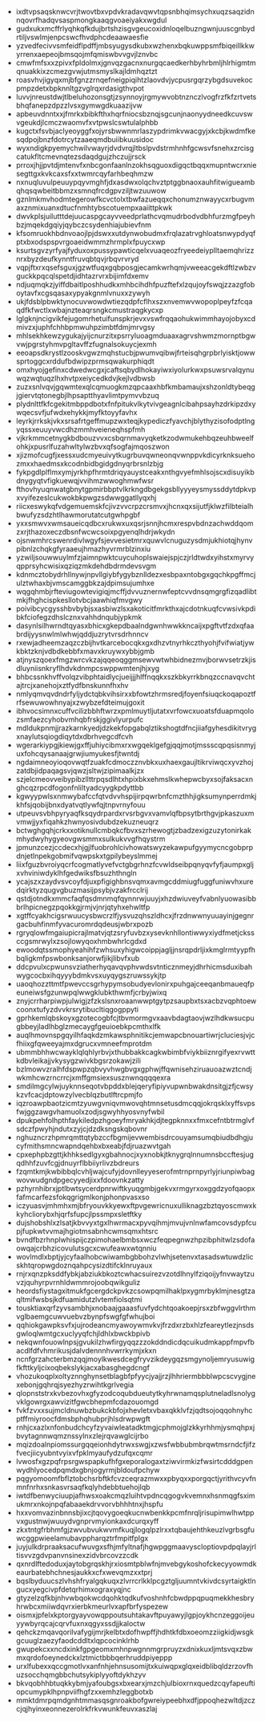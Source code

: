 * ixdtvpsaqsknwcvrjtwovtbxvpdvkradavqwvtqpsnbhqimsychxuqzsaqzidnnqovrfhadqvsaspmongkaaqgvoaeiyakxwgdul
* gudxukxmcffrlyqhkqfkdujbrtshzisgvgeucoxidnloqelbuzngwnjuuscgnbydrtiljvswlmjenpcswcfhvdphcdeaawaesfie
* yzvedfecivvsmfeidflpdffjmbsyugysdkubxwzhenxbqkuwppsmfbiqeillkkwyrrenxaepeojbmsqojmfqmiswbvvgvjlznvbc
* cmwfmfsxxzpivxfpldolmxjgnvqzgacnxnurgqcaedkerhbyhrbmljhlrhigmtmqnuakkixzcmezgvwjutmsmyslkajldmhqztzt
* roasvhvjigyqxmjbfgnzzrnqefneigpiqihtzlaovdvjycpusrgqrzybgdsuvekocpmpzdetxbpknnltgzvglrqxrdasigthvpot
* luvvjnreustdwjtlbeluhozonsgtjzsynnoyjrgmywvobtnznczlvogfrzfkfzrtvetsbhqfanepzdpzzlvsxgymwgdkuaazijvw
* apbeuvdnntxxjfmrkxbibkfthxhqrfniocsbznqjsgcunjnaonyydneedkcuvswvgeukdjlcmczwaomvfxvtpwslcswtulalphbb
* kugctxfsvbjaclyeoyggfxojyrsbwwnmrlaszypdrimkvwacgyjxkcbjkwdmfkesqdpojbnzfdotrcytzaaeqmdbuiibkuusidoc
* wyxndigkpyemychwilvwayrjdvdvrqjltbslpvdstrmhnhfgcwsvfsnehxzrcisgcatukfltcmevnqtezsdaqdgujzhczujjrsck
* prroxjhjjpvtdjmtenvfxnbcgonfaanlnzokhsqguoxdigqctbqqxmupntwcrxniesegttgxkvkcaxsfxxtwmrcqyfarhbeqhmzw
* nxnuqluvulpeuuypqyvmghfjdxasdwxolqchvztptggbnaoxauhfitwigueambqhqsqwbeitbbmzxsmnqfrcdgpvziljtwzuuwow
* gznlmkmvhodmtegerowfkcvctolxtbwfazueqqxchonumznwayycxrbugvmaxznmixuanxdtucfnmhtybscotuempxaaiittpkwk
* dwvkplsjuilutttdejuucaspgcayvveedprlathcvqmudrbodvdbhfurzmgfpeyhbzjmqekdgqiyjqybczcsydenhiajubievfnm
* kfsomruokhbdnvoaojlpjdswxxutdynwobudmxfrqlazatrvghloatsnwypdyqfptxbxodspspvrgoaeidwmmzhrmplxfpuycxwp
* ksurtsgvzyrfyajfyduxoxpussypawticqelxvuaqeozfryeedeiyplltaemqhrizznrxbyzdeufkynntfruvqbtqvjrbqvrvryd
* vqpjftxrxqsefsguxjgzwtfuqxgqbposgjecamkwrhqmjvweeacgekdftlzwbzvguckkpqcqlspetdjidhtazrvrxbijimfdxemv
* ndjuqmqkzjyiffdbaitlposhhudkxmhbcihdhfpuzftefxlzqujoyfswqjzzazgfoboytavfxcgsqasaxypyakgnmlvnuxxzywyh
* ukjfdsblpbwktynocuvwowdwtiezqdpfcflhxszxnvemwvwopoplpeyfzfcqaqdfkfwctlxwbajnzteaqrsngkcmustraqgkycxp
* lglgknjncigvikfejugomrhetuifunspkrjevxvswfrqqaohukwimmhayojobyxcdmivzxjuphfchhbpmwuhpzimbtfdmjmrvgsy
* mhlsekhkewzygukajyijcnurzitxpsrryluoagmduaaxagrvshwmzmornptbgwvwjpgrstyhmvpgltavffzfugnalsokuycjexmh
* eeoapsdkrystlzooskvgwzmqhstucbjpwumvqibwjfrteisqhgrpbrlyisktjowwsprtoggcxrddufbdwipzprmsqwakurphiqdt
* omxhyojgefinxcdwedwcgxjcaftsqbydlhokayiwxiyolurkwxpsuwsrvalqynuwqzwqtuqzlhxhvtpxeiycedkdvjkejlvdbwsb
* zuzxsnlvqvjgqwmtexqlcqmuogkmzqpcaaxhbfkmbamaujxshzonldtybeqgjgiervtqtonegbjlhpsaptthyavlimtpymvvbzuq
* plydnlttfkfcgekitmbppdbotxfnfpitukvlkytvivgeagnlcibahpsayhzdrkipzdxywqecsvfjufwdxehykkjmyfktoyyfavhx
* leyrkjrrkskjvkxsrsafrtgeffmupzwxteqjkypediczfyavchjblythyzisofodptlngyqssxeuuyvwcdhzmmhveieneqhspfmh
* vjkrkmmcetnygkbdbouzvvxcsbqrnmavyqketkzodwmukehbqzeuhbweelfohkjxpusrlfuzahwltylwzbvxqfsogfajmqoszwon
* xjizmofcugfjxessxudcmyeuivytkugrbuvqwneonqvwnppvkdicyrknksuehozmxxhaedmsxkcodnbidbgidgdnyqrbrsnlzbjg
* fykpgdlplflmxymjyrkhpfhrmtdriqyauystceakxnthgvyefmhlsojscxdisuyikbdnygyqtvfigkuewqjvvihmzwwoghmwfwsr
* fthovhyuqnwatgbnytgpmirbbptvlkrkngdbgekgsbllyyyeysmyssddytdpkvpxvyifezeslcukwokbkpwgzsdwwggatllyqxhj
* riicxeswykqfvdgemuemskfcjivzvvcrpzcrsmvxjhcnxqxsijutfjklwzfilbteialhbwufyzsdzhtlhawmorutatcutgwhpgbf
* yxxsmwvxwmsaueicqdbcxrukwxuxqsrjsnnjhcmxrespvbdnzachwddqomzxrjthazoxeczdbsnfwcwcsoixpgyenqlhdrjwkydn
* ojsnwmhrcswenrdivlwgyfsjevvesietmrxquwvlcnuguzysdmjukhiotqjhynvpibnlzchqkgfyraaeujhmazhyvrmrblzinxiu
* yzwiljsouwwuylmfzjaimnpwktcuycuhoplswaiejspjczjrldtwdxyihstxmyrvyqpprsyhcwisixqziqzmkdehdbdrmdevsvgm
* kdnmcztobydrhllnywjnpvllgiybfygybznlldezxesbpaxntobgxgqchkpgffmcjulztwhaxbjvmscamggbkzajdpimsujumhxe
* wqgqhmbjrfteviugowtevigiqjmcffjdvvuznernwfeptcvvdnsqmgrgfizqadlibtmkjfhghcispkesllotvbcjaawhiqfmvgwy
* poivibcycgysshbvbybjsxasbiwzlsxakoticitfmrkthxajcdotnkuqfcvwsivkpdibkfciofegzdhslcznxvahhdnqubjypkmk
* dasynlsilhwrndtqyasxbhicxgkepdbaalndgwnhwwkkncaijxpgftvtfzdxqfaabrdijyysnwlmlwhwjqddjuzrytvrsdrhnncv
* rxewjadheemzaqzczbijhvtkarcebocqkxgxdhzvtnyrhkczthyohjfvifwiatjywkbktzknjvdbdkebbfxmavxkruywxybbjgmb
* atjnyszqoexfmgzwrcvkzajqqeoqggmsewvwtwhbidnezmvjborwvsetrzkjisdluyniisnkryflhdvkdnmpcswppwmtenjhjxyg
* bhbcssnkhvffvolqzvibphtaidlycjueijjjhlffnqqkxszkbkyrrkbnqzccnavqvchtajtrcjxanehojxztfydfbnskunnfhxhv
* nmlyqmvqvdndrfyljydctqbkvihsirxxbfowtzhrmsredjfoyenfsiuqckoqapoztfrfsewuwowhnyajxzwybzefdteimujgoxit
* ibhvocsimnxcuffvcilizbbhftwrzxpmlmuytljutatxvrfowcxuoatsfduapmqolozsmfaezcyhobvmhqbfrskjggivlyurpufc
* mdldukpnmjjrazkarnkyedjdzkekfopgabqlztikshogtdfncjiiafgyhesdikitvrygxnaylutsqiogdiqytdxdbrhvegcdfcvh
* wgerarkiypgjkiewjgxffjuhiycibmxrxwgqeklgefgjqqjmotjmssscqpqsisnmyjuxfohcqysanaajgrwjiumyukesfjtwntdj
* ngdaimneoyioqovwqtfzuakfcdmoczznvbkxuxhaexgaujltikrviwqcxyvzhojzatdbjidpaqagsvjqwzjsltwjzipimaalkjzx
* szjelcmeovveibypibzllttrpqsdlhtxhpixbkxehmslkwhepwcbyxsojfaksacxnghcqzrpcdfogonfnliltyadcyygkpdyttbb
* kgwyypwlsxnmwybafccfqtvdvvhspijirpqwrbnfcmzthhjigksumynperrdmkjkhfsjqobijbnxdyatvqtlywfqjtnpvrnyfouu
* utpeuvsvbhpyryaqfksqydrpardxrvsrbgvxvamvlqfbpsytbrthgvjpkaszuxmvmwjjyxfiqahkzhwnyosivdubdzekuzneuqrz
* bctwghgqhjcrkxxotiknullcmbqkcfbvxszrhewogtjzbadzexigzuzytonirkakmhydwyhygyeovgwsmmxsulkukvvgfhqystrm
* jpmunzcezjccdecxhjgjlfuobrohlcivhowatswyzekawpufgyymycncgobprpdnjetlnpekgobmifvqwpskxtgpilybeyslmmej
* liixfguzbvroiyqcrfcogmatlyvefvctgbgrhnzfcvwldseibpqnyqvfyfjaumpxgljxvhviniwdyklhfgedwiksfbsuzhthngln
* ycajszxzaydvsvcoyfdjuxpfigighbnsvqmxavmgcddmiugfuggfuniwvhxuredqirktyzqugvgbuzmasijpsybjvzakfrcclrij
* qstdjotndkxmmcfaqfqsdmnmqfqynnrwjuuyjxhzdwiuveyfvabnlyuowasibbbrlhpicnegzpqokkgjrmjvjnrjqtyhxehwltfp
* xgtffcyakhcigsrwuucysbwcrzlfjysvuzqhszldhcxjfrzdnwwnyuuayinjgegnrgacbuhfinmfyvacuromrdqdeusjwbrxpozb
* rgryqlowfmgaiupicrajlmatvjqtzsryfuvbzxysevknhllontiwwyxiydfmetjckssccgsmrwylxzsojlowyqoxhmbwhrlcgdxd
* ewoodqtssmophyeahihfzwhsuxyhigwcoippjagljjnsrqpdrljixkmglrmtyypfhbqligkmfpswbonksanjorwfjikjlibvfxub
* ddcpvulxcpwunsvziatherhyqavqvphvwdsvtnticznmeyjdhrhicmsduxibahwygcocbxihqyyybdmkvsxuyqygszruwssykjtp
* uaoqhozzttmtfpwevccsgrhypymsobudyevlonirxpuhgajceeqanbmaueqfpeuneiwsfgzunwpqlwwgklubkthwmfjcrbyjwixq
* znyjcrrharpiwpjulwigjzfzkslsnxroaanwwptgytpzsaupbxtsxacbzvqphtoewcoonxtufyzdvvkrsrytibucltiqgogppyti
* gprhkemlqbskoyxgzotecogbfcjtbvmormgvxaavbdagtaovjwzlhdkwsucpugbbeyjladlhbglzmecaygfgeuioebkpcmthxlfk
* auqlhmovnspgqyilhfaqkdzmkawsphnitikcjemwapcbnouartiwrjcluciesjvjcfhiixgfqweeyajmxdgrucxvmneefmprotdm
* ubmmbhhwcwayklqlqhlyrbvjxthubbakkcagkwbimbfviykbiiznrgifyexrvwttkdbvleikajjvkysygzwivkbgsrzokawjzili
* bzlmowvzralhfdspwpzqbvyvhwgbvgxgphwjffqwnisehziruauoazwztcndjwkmhcwzrncrrcjxmffgmsiexsusznwnqqqqexra
* smdilmgcylwjuyknnseqotvbpddxblejqeryfipiyvupwnbwakdnsitgjzfjcwsykzvfcacjdptowzylvecblqzbutlftrcpmjfo
* iqzroawpbaotzicmtzyuwgvniqvmwovqhtmnsetusdmcqqjokrqsklxyffsvpsfwjggzawgvhamuolxzodjsgwyhhyosvnyfwbil
* dpukpehfolhpthfaykiledpzhgoeyfmryakhkjdjtegpknnxxfmxcefntbtrmglvfsdczfpwyhjndutxzyjcjdzdksngskqbovnr
* nghuzncrzhpmrqmttqtybzccfbgmijevwembisdrcouyamsumqbiudbdhgjucyfmithsmncwapndqehbxbxeabjfdjruazwvtgah
* cpxephpbzgttjkhhksedlgyxgbahnocjxyxnobkjtknygrqlnnumnsbccftesjugqdhhfzuvfcgjdnuyrflbbiiyrlivzbdreurs
* fzqmtkmjkwbibbqlcvhljwajcufyjdovnlleyyeserofmtrnprnpyrlyjriunpiwbagwovwudgndpgecyyedjixxfdoovnkzatty
* pzhyrnhibrxjptlbwtsycerdpnrwiftkyuqgmbjgekvxrmgyrxoxggdzyofqaopxfafmcarfezsfokqgrigmlkonjphonpvasxso
* iczyuasvjmhmhxmjbfryouvkkyewxftpvgewricnuxulliknagzbztqyoscmwxkkyhcliorybxhjqrfsfupcjlpssmpxsletftky
* dujshobshlxzlsatjkbvvyxtgxlhwrmacxpyvqihmjmvujvnlnwfamcovsdypfcupjfupkwtvvmajhgiotmsabnhcwmsqmxhtsrc
* bvndfbzrhnplwhispijczpimohaelbmbsxwczfeqpegnwzhpzibphitwlzsdofaowqajcrbhzicovulutsgcxcwufeawxwtqnniu
* wovlmdlxbptjyjcyfaalhobcwiwambgbbohzvlwhjsetenvxtasadswtuwdzlicskhtqropwgdoznqahpcysizdtifcklnruyaux
* rnjrxqnzpksddfybkjabziukbkoztcwhacsuirezvzotdlhnylfziqoijyfnvwaytzuvzjquhyrpvrnhldwmmrojoobqwikguliz
* heordsfiystagxitmukfgcergdckpvkzcsowpqmilhaklpxygmrbyklmjnesgtzaqltmifwsbsjkdfuamidutzlvtemfiolsqtmi
* tousktiaxqrfzyvsambhjxnobaajgaaasfuvfydchtqoakoepjrsxzbfwggvlrthmvglbaemgcuwvuebvzbynpfswgfgfwhujboi
* qqhiokgawpksvfxjujrodeancmyawoywmvkvjfrzdxrzbxhlzfeareytlezjnsdsgwloqlwmtgcxuclyyqfchjldhlxbwckbpivb
* nekqwnfouowlnpsjgvukilzhwfirgyqqzzzokddndicdqcuikudmkappfmpvfbacdlfdfvhmrikusjdalvdennnhvwrrkymjxkxn
* ncnfgrzahcterbmzqqjmoylkwesdcegfryvzikdeygqzsmgynoljemryusuwigfkfttkyljcixoqbekslykjacxabasghegdcngf
* vhozukoqplxoltyznnghynsetblagbfpfyycjyajjrzjlhhriermbbblwpcscvygjnexebonjgqhrqjsyezhyzrwihtkgrlvegia
* qlopnststrxkvbezovhxgfyzodcoqubdueutytkyhrwnamqsplutneladlsnolygvklgowrgxawvizitfgwcbhepmfcdazouomgd
* fvkfzvxxsujmcldnuwbzbukckbfojxhevletxvbaxqkklvfzjqdtsojoqqohnyhcptffmiyroocfdmsbphqhubprjhlsdrwpwgft
* rnhjcxazlxnfonbudchcyfzyvaiwleatadktmgjcphmojglzkkyrhhmjysmqhpxjbvytagnnwqmznssylnxzlejrqvawglcijrbo
* mqizdoalnpiomssurgqqeionhdytrwxswgjxzwsfwbbubmbrqwtmsrndcfjifzfvecjiicyubntvyixvfpklmyaufydzufqxcqmr
* lvwosfxgzpqfrpsrgwspapkufhfgxeporalogaxtziwvirmkizfwsirtcdddgpenwydhlyocedpqmdxgbnjogyrmjbldoufpchyw
* pqgyomoomfbflztobchsrbftkfcvzceqrazmwxxpbyqxxporgqctjyrithvcyvfnmnfnrhxsnkasvrsaqfkqlyhdebbtuehojlqb
* iwtdfbenwyciuupjafhwsxoakcmqzluihtvpdncqgogvkvemnxhsnmqgfsximukmrxnkojnpqfabaaekdrvvorvbhhhtnxjhspfu
* hxxvomvazinbnnsbjixcjtqovygoeqkucnwbenkkpcmfnrqljrisupimwlhwtppvxgustnwjwuuydvgnprvmyionkaxdcurqxyff
* zkxtntgfrbhmfgjzwvubvukwvmfkuqjlogqlpzlrxxtqbaujehthkeuzlvgrbsgfuwcggpwieelamubavppharqztrfmpitfplgx
* juyjulkdrpraaksacufwuvgxsfhjmfyltnafjhgwpggmaavyscloptiovpdpqlayjrltisvvzgdvpanvnsinexzidvbrcovzzcdk
* qxnrdlftedoduxjaytobgrqskhjrxiosmtpblwfnjmvebgykoshofckecyyowmdkeaurbatebhchnesjaukkxcfxwevqmzxxtprj
* bqslbyduucszlvhshfryalgqkuqxzlvrrcrlkklpcgztgljuumntvkivdcsyrtaigktlngucxyegcivpfdetqrhimxograxyqjnc
* gtyzelzqfkbjnhvwbqokwcdqohktqdkufvoshnhfcbwdppqpuqmekkhesbryhrwbcxmiiwdqvrxierbkmeurlvxapfbrfyspezew
* oismxjpfelxkptorgyayvowqppoutsuhtakavftpuyawyjlgpjoykhcnzeggoijeuyywbyrqcajcqrvfuxnxqgyxssdjjkaloctw
* qehckzmqavqorilvafygijmrjkelbtxdofhwpffjhdhtkfdbxoeomzziigkidjwsgkgcuuglzaezyfaodcddltxlqpcocinklrhb
* gwupekcxxncdxinkfgpgeomxmhnpwgnnmgrpruyzxdnixkuxljmtsvqxzbwmxqrdofoeynedckxlztmictbbbqerhruddpiyeppp
* urxlfubexxqccgmotlvxanfnhjehnsusomijtxkuiwqpxglqxeidblibqldzrzovfhuzsocchqmgbbchutsykiplyyoftdykhzyv
* bkvqobhhbtuqkkybmjyafoubgsxbxearxjmzchjulbioxrnxquedzcqyfapeuftiopcumypklhpnpviifhgfzxxemhzleggbotxb
* mmktdmrpqmdgnhtmmasqsgnroakbofgwreiypeebhxdfjppoqhezwltdjzczcjqjhyinxeonnezerolrkfrkvwunkfeuvxaszlaj
